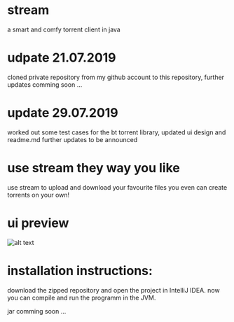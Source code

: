 # stream
 a smart and comfy torrent client in java
 
# udpate 21.07.2019
 cloned private repository from my github account to this repository, further updates comming soon ...

# update 29.07.2019
 worked out some test cases for the bt torrent library, updated ui design and readme.md
 further updates to be announced
 
# use stream they way you like
 use stream to upload and download your favourite files
 you even can create torrents on your own!

# ui preview
![alt text](https://i.ibb.co/ZHqmm01/MainPage.png)

# installation instructions:
 download the zipped repository and open the project in
 IntelliJ IDEA. now you can compile and run the programm
 in the JVM.
 
 jar comming soon ...
